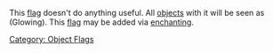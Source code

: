 This [flag](:Category:_Object_Flags "wikilink") doesn't do anything
useful. All [objects](:Category:_Objects "wikilink") with it will be
seen as (Glowing). This [flag](:Category:_Object_Flags "wikilink") may
be added via [enchanting](Enchanting "wikilink").

[Category: Object Flags](Category:_Object_Flags "wikilink")
